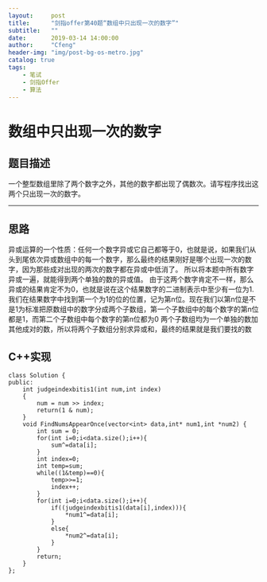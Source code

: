 ```yaml
---
layout:     post
title:      "剑指offer第40题“数组中只出现一次的数字”"
subtitle:   ""
date:       2019-03-14 14:00:00
author:     "Cfeng"
header-img: "img/post-bg-os-metro.jpg"
catalog: true
tags:
    - 笔试
    - 剑指Offer
    - 算法
---
```

# 数组中只出现一次的数字
## 题目描述
一个整型数组里除了两个数字之外，其他的数字都出现了偶数次。请写程序找出这两个只出现一次的数字。
***
## 思路
异或运算的一个性质：任何一个数字异或它自己都等于0，也就是说，如果我们从头到尾依次异或数组中的每一个数字，那么最终的结果刚好是哪个出现一次的数字，因为那些成对出现的两次的数字都在异或中低消了。
所以将本题中所有数字异或一遍，就能得到两个单独的数的异或值。
由于这两个数字肯定不一样，那么异或的结果肯定不为0，也就是说在这个结果数字的二进制表示中至少有一位为1.我们在结果数字中找到第一个为1的位的位置，记为第n位。现在我们以第n位是不是1为标准把原数组中的数字分成两个子数组，第一个子数组中的每个数字的第n位都是1，而第二个子数组中每个数字的第n位都为0
两个子数组均为一个单独的数加其他成对的数，所以将两个子数组分别求异或和，最终的结果就是我们要找的数
## C++实现
```
class Solution {
public:
    int judgeindexbitis1(int num,int index)
    {
        num = num >> index;
        return(1 & num);
    }
    void FindNumsAppearOnce(vector<int> data,int* num1,int *num2) {
        int sum = 0;
        for(int i=0;i<data.size();i++){
            sum^=data[i];
        }
        int index=0;
        int temp=sum;
        while((1&temp)==0){
            temp>>=1;
            index++;
        }
        for(int i=0;i<data.size();i++){
            if((judgeindexbitis1(data[i],index))){
                *num1^=data[i];
            }
            else{
                *num2^=data[i];
            }
        }
        return;
    }
};
```
